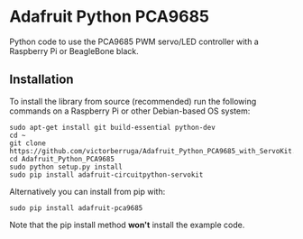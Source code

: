 # Adafruit Python PCA9685
Python code to use the PCA9685 PWM servo/LED controller with a Raspberry Pi or BeagleBone black.

## Installation

To install the library from source (recommended) run the following commands on a Raspberry Pi or other Debian-based OS system:

    sudo apt-get install git build-essential python-dev
    cd ~
    git clone https://github.com/victorberruga/Adafruit_Python_PCA9685_with_ServoKit.git
    cd Adafruit_Python_PCA9685
    sudo python setup.py install
    sudo pip install adafruit-circuitpython-servokit

Alternatively you can install from pip with:

    sudo pip install adafruit-pca9685

Note that the pip install method **won't** install the example code.
